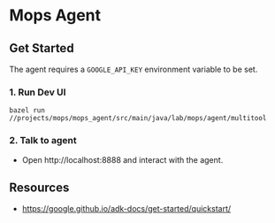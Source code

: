 # Mops Agent

## Get Started

The agent requires a `GOOGLE_API_KEY` environment variable to be set.

### 1. Run Dev UI

```shell
bazel run //projects/mops/mops_agent/src/main/java/lab/mops/agent/multitool
```

### 2. Talk to agent

- Open http://localhost:8888 and interact with the agent.

## Resources

- https://google.github.io/adk-docs/get-started/quickstart/
